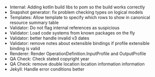 * Internal: Adding kotlin build libs to pom so the build works correctly           
* Snapshot generator: fix problem checking types on logical models
* Templates: Allow template to specify which rows to show in canonical resource summary table
* Validator: Do not flag internal references as suspicious
* Validator: Load code systems from known packages on the fly
* Validator: better handle invalid v3 dates
* Validator: remove notes about extensible bindings if profile extensible binding is valid
* Renderer: Render OperationDefinition.InputProfile and OutputProfile
* QA Check: Check stated copyright year
* QA Check: remove double location location information information
* Jekyll: Handle error conditions better
